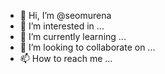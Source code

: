 - 👋 Hi, I’m @seomurena
- 👀 I’m interested in ...
- 🌱 I’m currently learning ...
- 💞️ I’m looking to collaborate on ...
- 📫 How to reach me ...

<!---
seomurena/seomurena is a ✨ special ✨ repository because its `README.md` (this file) appears on your GitHub profile.
You can click the Preview link to take a look at your changes.
--->
